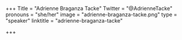 +++
Title = "Adrienne Braganza Tacke"
Twitter = "@AdrienneTacke"
pronouns = "she/her"
image = "adrienne-braganza-tacke.png"
type = "speaker"
linktitle = "adrienne-braganza-tacke"

+++
